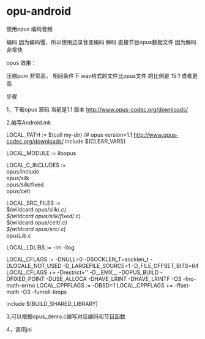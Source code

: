 opu-android
===========

使用opus 编码音频

编码  因为编码慢，所以使用边录音变编码 
解码  直接节目opus数据文件 因为解码非常快


opus 效果：

压缩pcm 非常高，
相同条件下 wav格式的文件比opus文件 的比例是 15:1 或者更高 





步骤

1，下载opus 源码 当前是1.1 版本 http://www.opus-codec.org/downloads/

2,编写Android.mk

LOCAL_PATH := $(call my-dir)
/# opus version=1.1  http://www.opus-codec.org/downloads/
include $(CLEAR_VARS)

LOCAL_MODULE        := libopus

LOCAL_C_INCLUDES    := \
    opus/include \
	opus/silk \
	opus/silk/fixed \
	opus/celt
	
LOCAL_SRC_FILES     := \
	$(wildcard opus/silk/*.c) \
	$(wildcard opus/silk/fixed/*.c) \
	$(wildcard opus/celt/*.c) \
	$(wildcard opus/src/*.c) \
	opusLib.c
    
    
LOCAL_LDLIBS        := -lm -llog

LOCAL_CFLAGS        := -DNULL=0 -DSOCKLEN_T=socklen_t -DLOCALE_NOT_USED -D_LARGEFILE_SOURCE=1 -D_FILE_OFFSET_BITS=64
LOCAL_CFLAGS    += -Drestrict='' -D__EMX__ -DOPUS_BUILD -DFIXED_POINT -DUSE_ALLOCA -DHAVE_LRINT -DHAVE_LRINTF -O3 -fno-math-errno
LOCAL_CPPFLAGS      := -DBSD=1 
LOCAL_CPPFLAGS          += -ffast-math -O3 -funroll-loops

include $(BUILD_SHARED_LIBRARY)


3,可以根据opus_demo.c编写对应编码和节目函数


4，调用jni


